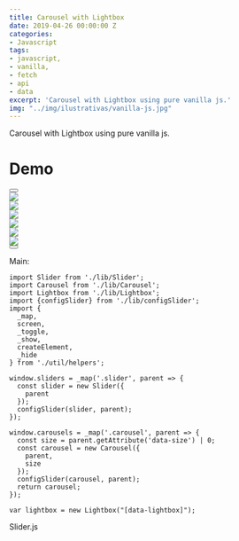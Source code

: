 ```yaml
---
title: Carousel with Lightbox
date: 2019-04-26 00:00:00 Z
categories:
- Javascript
tags:
- javascript,
- vanilla,
- fetch
- api
- data
excerpt: 'Carousel with Lightbox using pure vanilla js.'
img: "../img/ilustrativas/vanilla-js.jpg"
---
```


Carousel with Lightbox using pure vanilla js.

<h1>Demo</h1>
<div class="container-carousel">
    <section data-grid="row center" class="page-content">
        <button type="button" data-btn="link" data-control="#oculos-sol" class="icon" data-action="prev">
            <svg xmlns="https://www.w3.org/2000/svg" viewbox="0 0 129 129">
                <path d="M88.6 121.3c.8.8 1.8 1.2 2.9 1.2s2.1-.4 2.9-1.2c1.6-1.6 1.6-4.2 0-5.8l-51-51 51-51c1.6-1.6 1.6-4.2 0-5.8s-4.2-1.6-5.8 0l-54 53.9c-1.6 1.6-1.6 4.2 0 5.8l54 53.9z" />
            </svg>
        </button>
        <section id="oculos-sol" class="carousel" data-size="3" data-grid="row center justify" data-options="">
            <div class="slide" data-cell="shrink">
                <div class="foto">
                    <img data-lightbox src="{{site.baseurl}}/img/ilustrativas/black-panther.jpg" />
                </div>
            </div>
            <div class="slide" data-cell="shrink">
                <div class="foto">
                    <img data-lightbox src="{{site.baseurl}}/img/ilustrativas/profile-2.JPG" />
                </div>
            </div>
            <div class="slide" data-cell="shrink">
                <div class="foto">
                    <img data-lightbox src="{{site.baseurl}}/img/ilustrativas/profile.JPG" />
                </div>
            </div>
            <div class="slide">
                <div class="foto">
                    <img data-lightbox src="{{site.baseurl}}/img/ilustrativas/vanilla-js.jpg" />
                </div>
            </div>
            <div class="slide">
                <div class="foto">
                    <img data-lightbox src="{{site.baseurl}}/img/ilustrativas/black-panther.jpg" />
                </div>
            </div>
            <div class="slide">
                <div class="foto">
                    <img data-lightbox src="{{site.baseurl}}/img/ilustrativas/profile.jpg" />
                </div>
            </div>
        </section>
        <button type="button" data-btn="link" data-control="#oculos-sol" class="icon" data-action="next">
            <svg xmlns="https://www.w3.org/2000/svg" viewbox="0 0 129 129">
                <path d="M40.4 121.3c-.8.8-1.8 1.2-2.9 1.2s-2.1-.4-2.9-1.2c-1.6-1.6-1.6-4.2 0-5.8l51-51-51-51c-1.6-1.6-1.6-4.2 0-5.8 1.6-1.6 4.2-1.6 5.8 0l53.9 53.9c1.6 1.6 1.6 4.2 0 5.8l-53.9 53.9z" />
            </svg>
        </button>
    </section>
</div>

Main:

```javacript
import Slider from './lib/Slider';
import Carousel from './lib/Carousel';
import Lightbox from './lib/Lightbox';
import {configSlider} from './lib/configSlider';
import {
  _map,
  screen,
  _toggle,
  _show,
  createElement,
  _hide
} from './util/helpers';

window.sliders = _map('.slider', parent => {
  const slider = new Slider({
    parent
  });
  configSlider(slider, parent);
});

window.carousels = _map('.carousel', parent => {
  const size = parent.getAttribute('data-size') | 0;
  const carousel = new Carousel({
    parent,
    size
  });
  configSlider(carousel, parent);
  return carousel;
});

var lightbox = new Lightbox("[data-lightbox]");
```

Slider.js

```javacript
```